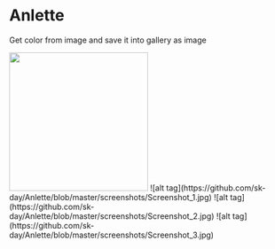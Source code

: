 # Anlette
Get color from image and save it into gallery as image

<img src="https://github.com/sk-day/Anlette/blob/master/screenshots/Screenshot_1.jpg" width="250" height="250">
![alt tag](https://github.com/sk-day/Anlette/blob/master/screenshots/Screenshot_1.jpg)
![alt tag](https://github.com/sk-day/Anlette/blob/master/screenshots/Screenshot_2.jpg) ![alt tag](https://github.com/sk-day/Anlette/blob/master/screenshots/Screenshot_3.jpg)
